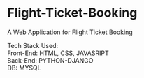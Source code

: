 # Flight-Ticket-Booking
A Web Application for Flight Ticket Booking

Tech Stack Used: </br>
Front-End: HTML, CSS, JAVASRIPT </br>
Back-End: PYTHON-DJANGO </br>
DB: MYSQL
